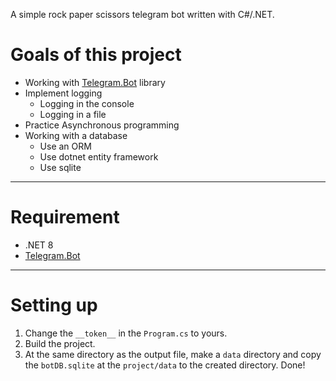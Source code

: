 A simple rock paper scissors telegram bot written with C#/.NET.

# Goals of this project

- Working with [Telegram.Bot](https://github.com/TelegramBots/Telegram.Bot) library
- Implement logging
    - Logging in the console
    - Logging in a file
- Practice Asynchronous programming
- Working with a database
    - Use an ORM
    - Use dotnet entity framework
    - Use sqlite

---

# Requirement

- .NET 8
- [Telegram.Bot](https://github.com/TelegramBots/Telegram.Bot)

---

# Setting up

1. Change the `__token__` in the `Program.cs` to yours.
2. Build the project.
3. At the same directory as the output file, make a `data` directory and copy the `botDB.sqlite` at the `project/data` to the created directory.
Done!